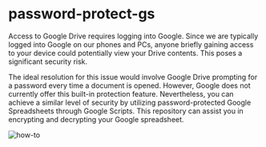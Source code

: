 # password-protect-gs

Access to Google Drive requires logging into Google. Since we are typically logged into Google on our phones and PCs, anyone briefly gaining access to your device could potentially view your Drive contents. This poses a significant security risk.

The ideal resolution for this issue would involve Google Drive prompting for a password every time a document is opened. However, Google does not currently offer this built-in protection feature. Nevertheless, you can achieve a similar level of security by utilizing password-protected Google Spreadsheets through Google Scripts. This repository can assist you in encrypting and decrypting your Google spreadsheet.

![how-to]([https://example.com/path/to/your/image.png](https://github.com/asishpmathew/password-protect-gs/blob/main/test-pic.png))

